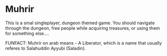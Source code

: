# Muhrir

This is a smal singleplayer, dungeon themed game. You should navigate through the dungeon, free people while acquiring treasures, or using them for something else....

FUNFACT: Muhrir on arab means - A Liberator, which is a name that usually referes to Salahuddin Ayyubi (Saladin).
